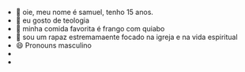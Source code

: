 - 👋 oie, meu nome é samuel, tenho 15 anos.
- 👀 eu gosto de teologia 
- 🌱 minha comida favorita é frango com quiabo
- 💞️ sou um rapaz estremamaente focado na igreja e na vida espiritual
- 😄 Pronouns masculino 
-   
- 

<!---
samueljurandir/samueljurandir is a ✨ special ✨ repository because its `README.md` (this file) appears on your GitHub profile.
You can click the Preview link to take a look at your changes.
--->
